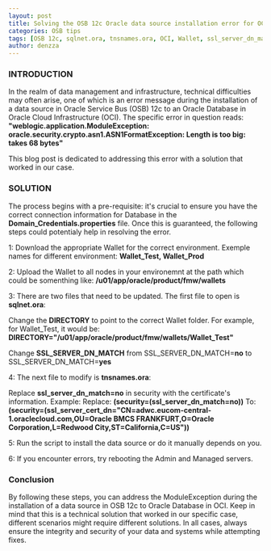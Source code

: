 ```yaml
---
layout: post
title: Solving the OSB 12c Oracle data source installation error for OCI
categories: OSB tips
tags: [OSB 12c, sqlnet.ora, tnsnames.ora, OCI, Wallet, ssl_server_dn_match, SSL_SERVER_DN_MATCH, ssl_server_cert_dn]
author: denzza
---
```

### INTRODUCTION ###

In the realm of data management and infrastructure, technical difficulties may often arise, one of which is an error message during the installation of a data source in Oracle Service Bus (OSB) 12c to an Oracle Database in Oracle Cloud Infrastructure (OCI). 
The specific error in question reads: 
**"weblogic.application.ModuleException: oracle.security.crypto.asn1.ASN1FormatException: Length is too big: takes 68 bytes"** 

This blog post is dedicated to addressing this error with a solution that worked in our case.

### SOLUTION ###

The process begins with a pre-requisite: it's crucial to ensure you have the correct connection information for Database in the **Domain_Credentials.properties** file. 
Once this is guaranteed, the following steps could potentialy help in resolving the error.

1: Download the appropriate Wallet for the correct environment. Exemple names for different environment: **Wallet_Test, Wallet_Prod**

2: Upload the Wallet to all nodes in your environemnt at the path which could be somenthing like: **/u01/app/oracle/product/fmw/wallets**

3: There are two files that need to be updated. The first file to open is **sqlnet.ora**:

Change the **DIRECTORY** to point to the correct Wallet folder. For example, for Wallet_Test, it would be:
**DIRECTORY="/u01/app/oracle/product/fmw/wallets/Wallet_Test"**

Change **SSL_SERVER_DN_MATCH** from SSL_SERVER_DN_MATCH=**no** to SSL_SERVER_DN_MATCH=**yes**

4: The next file to modify is **tnsnames.ora**:

Replace **ssl_server_dn_match=no** in security with the certificate's information. Example:
Replace: **(security=(ssl_server_dn_match=no))**
To: **(security=(ssl_server_cert_dn="CN=adwc.eucom-central-1.oraclecloud.com,OU=Oracle BMCS FRANKFURT,O=Oracle Corporation,L=Redwood City,ST=California,C=US"))**

5: Run the script to install the data source or do it manually depends on you.

6: If you encounter errors, try rebooting the Admin and Managed servers.

### Conclusion ###

By following these steps, you can address the ModuleException during the installation of a data source in OSB 12c to Oracle Database in OCI. 
Keep in mind that this is a technical solution that worked in our specific case, different scenarios might require different solutions. 
In all cases, always ensure the integrity and security of your data and systems while attempting fixes.